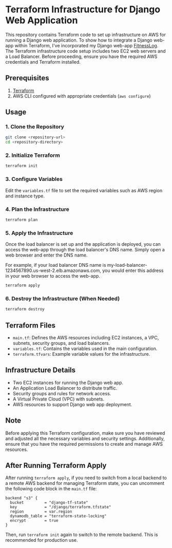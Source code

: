 # Terraform Infrastructure for Django Web Application

This repository contains Terraform code to set up infrastructure on AWS 
for running a Django web application. 
To show how to integrate a Django web-app within Terraform, I've incorporated my Django web-app [FitnessLog](https://github.com/ZakriaG/FitnessLog.git).
The Terraform infrastructure code setup includes two EC2 web servers and a Load Balancer.
Before proceeding, ensure you have the required AWS credentials and Terraform installed.

## Prerequisites
1. [Terraform](https://www.terraform.io/downloads.html)
2. AWS CLI configured with appropriate credentials (`aws configure`)

## Usage

### 1. Clone the Repository
```bash
git clone <repository-url>
cd <repository-directory>
```

### 2. Initialize Terraform
```bash
terraform init
```

### 3. Configure Variables
Edit the `variables.tf` file to set the required variables such as AWS region and instance type.

### 4. Plan the Infrastructure
```bash
terraform plan
```

### 5. Apply the Infrastructure
Once the load balancer is set up and the application is deployed, 
you can access the web-app
through the load balancer's DNS name. 
Simply open a web browser and enter the DNS name.

For example, if your load balancer DNS name 
is my-load-balancer-1234567890.us-west-2.elb.amazonaws.com,
you would enter this address in your web browser to 
access the web-app.
```bash
terraform apply
```

### 6. Destroy the Infrastructure (When Needed)
```bash
terraform destroy
```

## Terraform Files

- `main.tf`: Defines the AWS resources including EC2 instances, a VPC, subnets, security groups, and load balancers.
- `variables.tf`: Contains the variables used in the main configuration.
- `terraform.tfvars`: Example variable values for the infrastructure.

## Infrastructure Details

- Two EC2 instances for running the Django web app.
- An Application Load Balancer to distribute traffic.
- Security groups and rules for network access.
- A Virtual Private Cloud (VPC) with subnets.
- AWS resources to support Django web app deployment.

## Note

Before applying this Terraform configuration, make sure you have reviewed and adjusted all the necessary variables and security settings. Additionally, ensure that you have the required permissions to create and manage AWS resources.

## After Running Terraform Apply

After running `terraform apply`, if you need to switch from a local backend to a remote AWS backend for managing Terraform state, you can uncomment the following code block in the `main.tf` file:

```hcl
backend "s3" {
  bucket         = "django-tf-state"
  key            = "/django/terraform.tfstate"
  region         = var.region
  dynamodb_table = "terraform-state-locking"
  encrypt        = true
}
```

Then, run `terraform init` again to switch to the remote backend. This is recommended for production use.
